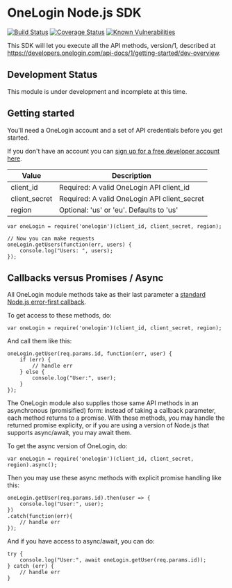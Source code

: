 # OneLogin Node.js SDK

[![Build Status](https://travis-ci.org/BobDickinson/onelogin.svg?branch=master)](https://travis-ci.org/BobDickinson/onelogin)
[![Coverage Status](https://coveralls.io/repos/BobDickinson/onelogin/badge.svg?branch=)](https://coveralls.io/r/BobDickinson/onelogin?branch=master)
[![Known Vulnerabilities](https://snyk.io/test/github/BobDickinson/onelogin/badge.svg)](https://snyk.io/test/github/BobDickinson/onelogin)

This SDK will let you execute all the API methods, version/1, described at https://developers.onelogin.com/api-docs/1/getting-started/dev-overview.

## Development Status

This module is under development and incomplete at this time.

## Getting started

You'll need a OneLogin account and a set of API credentials before you get started.

If you don't have an account you can [sign up for a free developer account here](https://www.onelogin.com/developer-signup).

| Value         | Description |
| ------------- | ----------- |
| client_id     | Required: A valid OneLogin API client_id |
| client_secret | Required: A valid OneLogin API client_secret |
| region        | Optional: 'us' or 'eu'. Defaults to 'us' |

    var oneLogin = require('onelogin')(client_id, client_secret, region);

    // Now you can make requests 
    oneLogin.getUsers(function(err, users) {
        console.log("Users: ", users);
    });

## Callbacks versus Promises / Async

All OneLogin module methods take as their last parameter a [standard Node.js error-first callback](http://fredkschott.com/post/2014/03/understanding-error-first-callbacks-in-node-js/).

To get access to these methods, do:

    var oneLogin = require('onelogin')(client_id, client_secret, region);

And call them like this:

    oneLogin.getUser(req.params.id, function(err, user) {
        if (err) {
            // handle err
        } else {
            console.log("User:", user);
        }
    });

The OneLogin module also supplies those same API methods in an asynchronous (promisified) form: instead of taking a callback parameter, each method returns to a promise.  With these methods, you may handle the returned promise explicity, or if you are using a version of Node.js that supports async/await, you may await them.

To get the async version of OneLogin, do:

    var oneLogin = require('onelogin')(client_id, client_secret, region).async();

Then you may use these async methods with explicit promise handling like this:

    oneLogin.getUser(req.params.id).then(user => {
        console.log("User:", user);     
    })
    .catch(function(err){
        // handle err
    });

And if you have access to async/await, you can do:

    try {
        console.log("User:", await oneLogin.getUser(req.params.id));     
    } catch (err) {
        // handle err
    }
